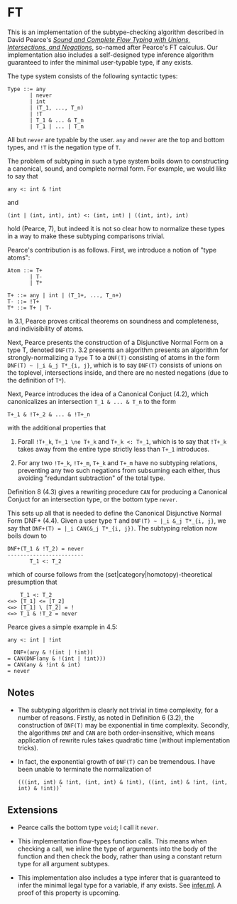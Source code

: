 # FT

This is an implementation of the subtype-checking algorithm described in David Pearce's _[Sound and Complete Flow Typing with Unions, Intersections, and Negations](https://ecs.wgtn.ac.nz/foswiki/pub/Main/TechnicalReportSeries/ECSTR12-20.pdf)_,
so-named after Pearce's FT calculus. Our implementation also includes a
self-designed type inference algorithm guaranteed to infer the minimal
user-typable type, if any exists.

The type system consists of the following syntactic types:

```
Type ::= any
       | never
       | int
       | (T_1, ..., T_n)
       | !T
       | T_1 & ... & T_n
       | T_1 | ... | T_n
```

All but `never` are typable by the user. `any` and `never` are the top and bottom
types, and `!T` is the negation type of `T`.

The problem of subtyping in such a type system boils down to constructing a
canonical, sound, and complete normal form. For example, we would like to say
that

```
any <: int & !int
```

and

```
(int | (int, int), int) <: (int, int) | ((int, int), int)
```

hold (Pearce, 7), but indeed it is not so clear how to normalize these types in
a way to make these subtyping comparisons trivial.

Pearce's contribution is as follows. First, we introduce a notion of "type atoms":

```
Atom ::= T+
       | T-
       | T*

T+ ::= any | int | (T_1+, ..., T_n+)
T- ::= !T+
T* ::= T+ | T-
```

In 3.1, Pearce proves critical theorems on soundness and completeness, and
indivisibility of atoms.

Next, Pearce presents the construction of a Disjunctive Normal Form on a type T,
denoted `DNF(T)`. 3.2 presents an algorithm presents an algorithm for
strongly-normalizing a `Type` T to a `DNF(T)` consisting of atoms in the form
`DNF(T) ~ |_i &_j T*_{i, j}`, which is to say `DNF(T)` consists of unions on the
toplevel, intersections inside, and there are no nested negations (due to the
definition of `T*`).

Next, Pearce introduces the idea of a Canonical Conjuct (4.2), which canonicalizes
an intersection `T_1 & ... & T_n` to the form

```
T+_1 & !T+_2 & ... & !T+_n
```

with the additional properties that

1. Forall `!T+_k`, `T+_1 \ne T+_k` and `T+_k <: T+_1`, which is to say that
   `!T+_k` takes away from the entire type strictly less than `T+_1` introduces.

2. For any two `!T+_k`, `!T+_m`, `T+_k` and `T+_m` have no subtyping relations,
   preventing any two such negations from subsuming each either, thus avoiding
   "redundant subtraction" of the total type.

Definition 8 (4.3) gives a rewriting procedure `CAN` for producing a Canonical
Conjuct for an intersection type, or the bottom type `never`.

This sets up all that is needed to define the Canonical Disjunctive Normal Form
DNF+ (4.4). Given a user type `T` and `DNF(T) ~ |_i &_j T*_{i, j}`, we say that
`DNF+(T) = |_i CAN(&_j T*_{i, j})`. The subtyping relation now boils down to

```
DNF+(T_1 & !T_2) = never
------------------------
       T_1 <: T_2
```

which of course follows from the (set|category|homotopy)-theoretical presumption
that

```
    T_1 <: T_2
<=> [T_1] <= [T_2]
<=> [T_1] \ [T_2] = !
<=> T_1 & !T_2 = never
```

Pearce gives a simple example in 4.5:

```
any <: int | !int

  DNF+(any & !(int | !int))
= CAN(DNF(any & !(int | !int)))
= CAN(any & !int & int)
= never
```

## Notes

- The subtyping algorithm is clearly not trivial in time complexity, for a
  number of reasons. Firstly, as noted in Definition 6 (3.2), the construction
  of `DNF(T)` may be exponential in time complexity. Secondly, the algorithms
  `DNF` and `CAN` are both order-insensitive, which means application of
  rewrite rules takes quadratic time (without implementation tricks).

- In fact, the exponential growth of `DNF(T)` can be tremendous. I have been
  unable to terminate the normalization of
  ```
  (((int, int) & !int, (int, int) & !int), ((int, int) & !int, (int, int) & !int))`
  ```

## Extensions

- Pearce calls the bottom type `void`; I call it `never`.

- This implementation flow-types function calls. This means when checking a
    call, we inline the type of arguments into the body of the function and then
    check the body, rather than using a constant return type for all argument
    subtypes.

- This implementation also includes a type inferer that is guaranteed to infer
    the minimal legal type for a variable, if any exists. See
    [infer.ml](./infer.ml). A proof of this property is upcoming.
